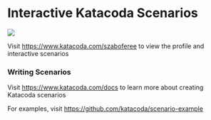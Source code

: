 # Interactive Katacoda Scenarios

[![](http://shields.katacoda.com/katacoda/szaboferee/count.svg)](https://www.katacoda.com/szaboferee "Get your profile on Katacoda.com")

Visit https://www.katacoda.com/szaboferee to view the profile and interactive scenarios

### Writing Scenarios
Visit https://www.katacoda.com/docs to learn more about creating Katacoda scenarios

For examples, visit https://github.com/katacoda/scenario-example
